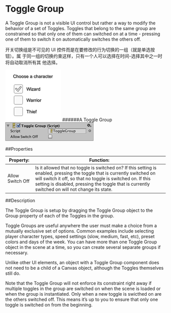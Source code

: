 # Toggle Group

A Toggle Group is not a visible UI control but rather a way to modify the behavior of a set of Toggles. Toggles that belong to the same group are constrained so that only one of them can switched on at a time - pressing one of them to switch it on automatically switches the others off.

开关切换组是不可见的 UI 控件而是在要修改的行为切换的一组（就是单选按钮）。属 于同一组的切换约束这样，只有一个人可以选择在时间-选择其中之一时将自动取消所有其 他选择。  

![](Main/UI_ToggleGroupExample.png)
######A Toggle Group
![](Main/UI_ToggleGroupInspector.png)

##Properties

| Property:	 | Function: |
| -- | -- |
| Allow Switch Off	 | Is it allowed that no toggle is switched on? If this setting is enabled, pressing the toggle that is currently switched on will switch it off, so that no toggle is switched on. If this setting is disabled, pressing the toggle that is currently switched on will not change its state. |
##Description

The Toggle Group is setup by dragging the Toggle Group object to the Group property of each of the Toggles in the group.

Toggle Groups are useful anywhere the user must make a choice from a mutually exclusive set of options. Common examples include selecting player character types, speed settings (slow, medium, fast, etc), preset colors and days of the week. You can have more than one Toggle Group object in the scene at a time, so you can create several separate groups if necessary.

Unlike other UI elements, an object with a Toggle Group component does not need to be a child of a Canvas object, although the Toggles themselves still do.

Note that the Toggle Group will not enforce its constraint right away if multiple toggles in the group are switched on when the scene is loaded or when the group is instantiated. Only when a new toggle is swicthed on are the others switched off. This means it’s up to you to ensure that only one toggle is switched on from the beginning.